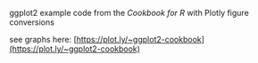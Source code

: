 ggplot2 example code from the *Cookbook for R* with Plotly figure conversions

see graphs here: [https://plot.ly/~ggplot2-cookbook](https://plot.ly/~ggplot2-cookbook)
